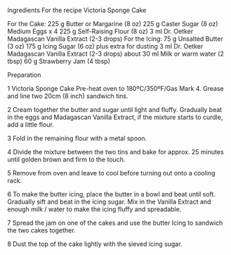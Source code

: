Ingredients For the recipe Victoria Sponge Cake

For the Cake:
225 g	Butter or Margarine (8 oz)
225 g	Caster Sugar (8 oz)
Medium Eggs x 4
225 g	Self-Raising Flour (8 oz)
3 ml	Dr. Oetker Madagascan Vanilla Extract (2-3 drops)
For the Icing:
75 g	Unsalted Butter (3 oz)
175 g	Icing Sugar (6 oz) plus extra for dusting
3 ml	Dr. Oetker Madagascan Vanilla Extract (2-3 drops)
about 30 ml	Milk or warm water (2 tbsp)
60 g	Strawberry Jam (4 tbsp)

Preparation

1
Victoria Sponge Cake
Pre-heat oven to 180ºC/350ºF/Gas Mark 4. Grease and line two 20cm (8 inch) sandwich tins.

2
Cream together the butter and sugar until light and fluffy. Gradually beat in the eggs and Madagascan Vanilla Extract, if the mixture starts to curdle, add a little flour.

3
Fold in the remaining flour with a metal spoon.

4
Divide the mixture between the two tins and bake for approx. 25 minutes until golden brown and firm to the touch.

5
Remove from oven and leave to cool before turning out onto a cooling rack.

6
To make the butter icing, place the butter in a bowl and beat until soft. Gradually sift and beat in the icing sugar. Mix in the Vanilla Extract and enough milk / water to make the icing fluffy and spreadable.

7
Spread the jam on one of the cakes and use the butter Icing to sandwich the two cakes together.

8
Dust the top of the cake lightly with the sieved icing sugar.